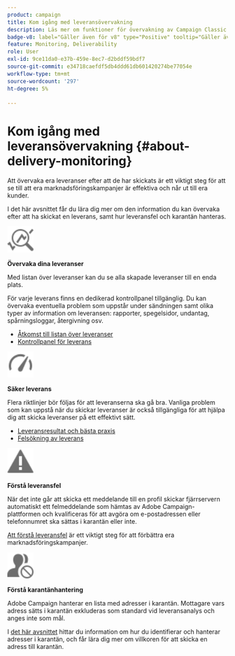 ```yaml
---
product: campaign
title: Kom igång med leveransövervakning
description: Läs mer om funktioner för övervakning av Campaign Classic
badge-v8: label="Gäller även för v8" type="Positive" tooltip="Gäller även Campaign v8"
feature: Monitoring, Deliverability
role: User
exl-id: 9ce11da0-e37b-459e-8ec7-d2bddf59bdf7
source-git-commit: e34718caefdf5db4ddd61db601420274be77054e
workflow-type: tm+mt
source-wordcount: '297'
ht-degree: 5%

---
```


# Kom igång med leveransövervakning {#about-delivery-monitoring}

Att övervaka era leveranser efter att de har skickats är ett viktigt steg för att se till att era marknadsföringskampanjer är effektiva och når ut till era kunder.

I det här avsnittet får du lära dig mer om den information du kan övervaka efter att ha skickat en leverans, samt hur leveransfel och karantän hanteras.

<img src="assets/do-not-localize/icon_monitor.svg" width="60px">

**Övervaka dina leveranser**

Med listan över leveranser kan du se alla skapade leveranser till en enda plats.

För varje leverans finns en dedikerad kontrollpanel tillgänglig. Du kan övervaka eventuella problem som uppstår under sändningen samt olika typer av information om leveransen: rapporter, spegelsidor, undantag, spårningsloggar, återgivning osv.

* [Åtkomst till listan över leveranser](list-of-deliveries.md)
* [Kontrollpanel för leverans](delivery-dashboard.md)

<img src="assets/do-not-localize/icon_guidelines.svg" width="60px">

**Säker leverans**

Flera riktlinjer bör följas för att leveranserna ska gå bra. Vanliga problem som kan uppstå när du skickar leveranser är också tillgängliga för att hjälpa dig att skicka leveranser på ett effektivt sätt.

* [Leveransresultat och bästa praxis](delivery-performances.md)
* [Felsökning av leverans](delivery-troubleshooting.md)

<img src="assets/do-not-localize/icon_failure.svg" width="60px">

**Förstå leveransfel**

När det inte går att skicka ett meddelande till en profil skickar fjärrservern automatiskt ett felmeddelande som hämtas av Adobe Campaign-plattformen och kvalificeras för att avgöra om e-postadressen eller telefonnumret ska sättas i karantän eller inte.

[Att förstå leveransfel](understanding-delivery-failures.md) är ett viktigt steg för att förbättra era marknadsföringskampanjer.

<img src="assets/do-not-localize/icon_quarantine.svg" width="60px">

**Förstå karantänhantering**

Adobe Campaign hanterar en lista med adresser i karantän. Mottagare vars adress sätts i karantän exkluderas som standard vid leveransanalys och anges inte som mål.

I [det här avsnittet](understanding-quarantine-management.md) hittar du information om hur du identifierar och hanterar adresser i karantän, och får lära dig mer om villkoren för att skicka en adress till karantän.
